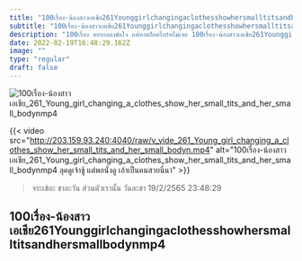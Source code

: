 ```yaml
---
title: "100เรื่อง-น้องสาวเอเชีย261Younggirlchangingaclothesshowhersmalltitsandhersmallbodynmp4"
subtitle: "100เรื่อง-น้องสาวเอเชีย261Younggirlchangingaclothesshowhersmalltitsandhersmallbodynmp4 จำไว้เลย!! คนจริง โอวัลตินต้องละลาย"
description: "100เรื่อง อยากลองขัดใจ แต่หาสก็อตไบร์ทไม่เจอ 100เรื่อง-น้องสาวเอเชีย261Younggirlchangingaclothesshowhersmalltitsandhersmallbodynmp4 19/2/2565 23:48:29"
date: 2022-02-19T16:48:29.162Z
image: ""
type: "regular"
draft: false
---
```


![100เรื่อง-น้องสาวเอเชีย_261_Young_girl_changing_a_clothes_show_her_small_tits_and_her_small_bodynmp4](http://203.159.93.240:4040/raw/v_vide_261_Young_girl_changing_a_clothes_show_her_small_tits_and_her_small_bodyn.jpg)

{{< video src="http://203.159.93.240:4040/raw/v_vide_261_Young_girl_changing_a_clothes_show_her_small_tits_and_her_small_bodyn.mp4" alt="100เรื่อง-น้องสาวเอเชีย_261_Young_girl_changing_a_clothes_show_her_small_tits_and_her_small_bodynmp4 ลุคดูเจ้าชู้ แต่พอนั่งดู เอ้าเป็นคนสวยนี่นา" >}}


> จระเข้อะ ชาละวัน ส่วนตัวเรานั้น วันละชา 19/2/2565 23:48:29

## 100เรื่อง-น้องสาวเอเชีย261Younggirlchangingaclothesshowhersmalltitsandhersmallbodynmp4

